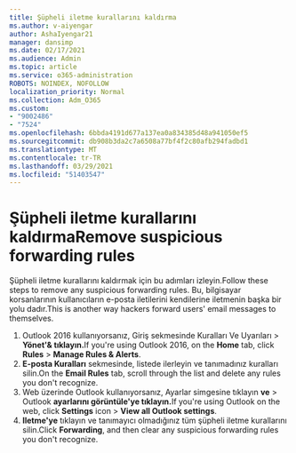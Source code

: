 ```yaml
---
title: Şüpheli iletme kurallarını kaldırma
ms.author: v-aiyengar
author: AshaIyengar21
manager: dansimp
ms.date: 02/17/2021
ms.audience: Admin
ms.topic: article
ms.service: o365-administration
ROBOTS: NOINDEX, NOFOLLOW
localization_priority: Normal
ms.collection: Adm_O365
ms.custom:
- "9002486"
- "7524"
ms.openlocfilehash: 6bbda4191d677a137ea0a834385d48a941050ef5
ms.sourcegitcommit: db908b3da2c7a6508a77bf4f2c80afb294fadbd1
ms.translationtype: MT
ms.contentlocale: tr-TR
ms.lasthandoff: 03/29/2021
ms.locfileid: "51403547"
---
```

# <a name="remove-suspicious-forwarding-rules"></a><span data-ttu-id="fdb4b-102">Şüpheli iletme kurallarını kaldırma</span><span class="sxs-lookup"><span data-stu-id="fdb4b-102">Remove suspicious forwarding rules</span></span>

<span data-ttu-id="fdb4b-103">Şüpheli iletme kurallarını kaldırmak için bu adımları izleyin.</span><span class="sxs-lookup"><span data-stu-id="fdb4b-103">Follow these steps to remove any suspicious forwarding rules.</span></span> <span data-ttu-id="fdb4b-104">Bu, bilgisayar korsanlarının kullanıcıların e-posta iletilerini kendilerine iletmenin başka bir yolu dadır.</span><span class="sxs-lookup"><span data-stu-id="fdb4b-104">This is another way hackers forward users' email messages to themselves.</span></span>

1. <span data-ttu-id="fdb4b-105">Outlook 2016 kullanıyorsanız, Giriş  sekmesinde Kuralları Ve Uyarıları  >  **Yönet'& tıklayın.**</span><span class="sxs-lookup"><span data-stu-id="fdb4b-105">If you're using Outlook 2016, on the **Home** tab, click **Rules** > **Manage Rules & Alerts**.</span></span> 
1. <span data-ttu-id="fdb4b-106">**E-posta Kuralları** sekmesinde, listede ilerleyin ve tanımadınız kuralları silin.</span><span class="sxs-lookup"><span data-stu-id="fdb4b-106">On the **Email Rules** tab, scroll through the list and delete any rules you don't recognize.</span></span>
1. <span data-ttu-id="fdb4b-107">Web üzerinde Outlook kullanıyorsanız, Ayarlar simgesine tıklayın **ve** > Outlook **ayarlarını görüntüle'ye tıklayın.**</span><span class="sxs-lookup"><span data-stu-id="fdb4b-107">If you're using Outlook on the web, click **Settings** icon > **View all Outlook settings**.</span></span>
1. <span data-ttu-id="fdb4b-108">**Iletme'ye** tıklayın ve tanımayıcı olmadığınız tüm şüpheli iletme kurallarını silin.</span><span class="sxs-lookup"><span data-stu-id="fdb4b-108">Click **Forwarding**, and then clear any suspicious forwarding rules you don't recognize.</span></span>
